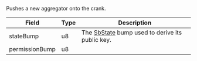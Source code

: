 Pushes a new aggregator onto the crank.

| Field          | Type | Description                                                              |
| -------------- | ---- | ------------------------------------------------------------------------ |
| stateBump      | u8   | The [SbState](/idl/accounts/SbState) bump used to derive its public key. |
| permissionBump | u8   |                                                                          |
